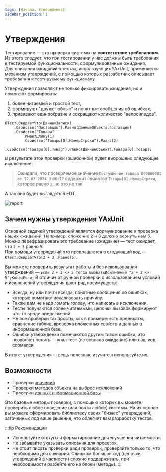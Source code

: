 ```yaml
---
tags: [Начало, Утверждения]
sidebar_position: 1
---
```


# Утверждения

Тестирование — это проверка системы на **соответствие требованиям**. Из этого следует, что при тестировании у нас должны быть требования к тестируемой функциональности, сформулированные ожидания.  
Для описания ожиданий в тестах, использующих YAxUnit, применяется механизм утверждений, с помощью которых разработчик описывает требования к тестируемому функционалу.

Утверждения позволяют не только фиксировать ожидания, но и помогают формировать:

1. более читаемый и простой тест,
2. формируют "дружелюбные" и понятные сообщения об ошибках,
3. прививают единообразие и сокращают количество "велосипедов".

```bsl title="Пример утверждения"
ЮТест.ОжидаетЧто(ДанныеЗаписи)
    .Свойство("Поставщик").Равно(ДанныеОбъекта.Поставщик)
    .Свойство("Товары")
        .ИмеетДлину(1)
        .Свойство("Товары[0].НомерСтроки").Равно(2)
        .Свойство("Товары[0].Товар").Равно(ДанныеОбъекта.Товары[0].Товар);
```

В результате этой проверки (ошибочной) будет выброшено следующее исключение:

> Ожидали, что проверяемое значение `Поступление товара 000000001 от 12.03.2024 3:06:17` содержит свойство `Товары[0].НомерСтроки`, которое равно `2`, но это не так.

А так оно будет выглядеть в EDT.

![report](images/assertions-report.png)

## Зачем нужны утверждения YAxUnit

Основной задачей утверждений является формулирование и проверка наших ожиданий.
Например, сложение 2 и 3 должно вернуть нам 5.  
Можно перефразировать это требование (ожидание) — тест ожидает, что `2 + 3` равно `5`.  
При помощи утверждений это превращается в следующий код — `ЮТест.ОжидаетЧто(2 + 3).Равно(5)`.

Вы можете проверить результат работы и без использования утверждений — `Если 2 + 3 <> 5 Тогда ВызватьИсключение "2 + 3 <> 5";КонецЕсли;`
В отличие от ручной проверки с использованием условий и исключений утверждения дают ряд преимуществ:

* Всегда, ну или почти всегда, понятные сообщения об ошибках, которые помогают локализовать причину.
* Также вам не надо ломать голову, что написать в исключении.
* Тесты получаются более читаемыми, цепочки вызовов формируют что-то вроде предложений.
* Не все проверки так просты, как в примере: есть предикаты, сравнение таблиц, проверка вложенных свойств и данных в информационной базе.
* Ошибки утверждений помечаются другим типом ошибки, это позволяет понять — упал тест (не совпало ожидание) или наш код сломался.

В итоге: утверждения — вещь полезная, изучите и используйте их.

## Возможности

* Проверки [значений](assertions-base.md#доступные-методы)
* Проверки [методов объекта на выброс исключений](assertions-base.md#проверка-выполнения-метода)
* Проверки [данных информационной базы](assertions-db.md)

Это базовые методы проверки, с помощью которых вы можете проверить любое поведение (или почти любое) системы. На их основе вы можете сформировать библиотеку своих "бизнес" утверждений, заточенных под ваше решение, что облегчит вам разработку тестов.

:::tip Рекомендации

* Используйте отступы и форматирование для улучшения читаемости.
* Не забывайте указывать описания для проверок.
* Не стоит писать проверки ради проверок, проверяйте только то, что необходимо для сценария.
  Слишком большой код (цепочки утверждений в частности) сложно поддерживать, при необходимости разбейте его на блоки (методы).
:::
